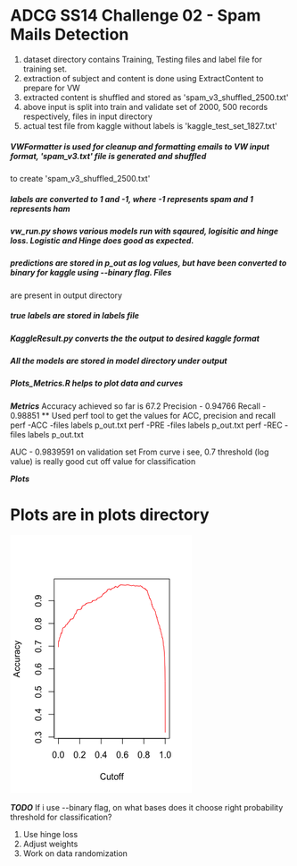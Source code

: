 # ADCG SS14 Challenge 02 - Spam Mails Detection

1. dataset directory contains Training, Testing files and label file for training set.
2. extraction of subject and content is done using ExtractContent to prepare for VW
3. extracted content is shuffled and stored as 'spam_v3_shuffled_2500.txt'
4. above input is split into train and validate set of 2000, 500 records respectively, files in input directory
5. actual test file from kaggle without labels is 'kaggle_test_set_1827.txt'

#####  VWFormatter is used for cleanup and formatting emails to VW input format, 'spam_v3.txt' file is generated and shuffled
to create 'spam_v3_shuffled_2500.txt'
#####  labels are converted to 1 and -1, where -1 represents spam and 1 represents ham
#####  vw_run.py shows various models run with sqaured, logisitic and hinge loss. Logistic and Hinge does good as expected.
#####  predictions are stored in p_out as log values, but have been converted to binary for kaggle using --binary flag. Files
are present in output directory
#####  true labels are stored in labels file
#####  KaggleResult.py converts the the output to desired kaggle format

#####  All the models are stored in model directory under output

#####  Plots_Metrics.R helps to plot data and curves

*****************Metrics*****************
Accuracy achieved so far is 67.2
Precision - 0.94766
Recall - 0.98851
** Used perf tool to get the values for ACC, precision and recall
perf -ACC -files labels p_out.txt
perf -PRE -files labels p_out.txt
perf -REC -files labels p_out.txt

AUC - 0.9839591 on validation set
From curve i see, 0.7 threshold (log value) is really good cut off value for classification

*****************Plots*****************
# Plots are in plots directory
![Accuracy Curve](https://github.com/badlogicmanpreet/vowpal_wabbit/blob/ms_dev/vw_apps/spam/src/plots/AccuracyPlot_Valid.png)

*****************TODO*****************
If i use --binary flag, on what bases does it choose right probability threshold for classification?

1. Use hinge loss
2. Adjust weights
3. Work on data randomization




